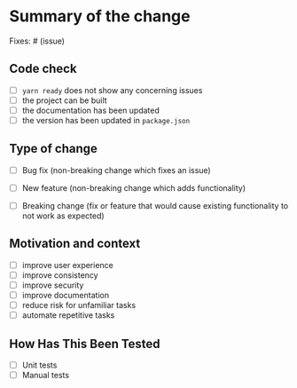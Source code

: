 
# Summary of the change 

Fixes: # (issue)

## Code check

- [ ] `yarn ready` does not show any concerning issues
- [ ] the project can be built
- [ ] the documentation has been updated
- [ ] the version has been updated in `package.json`

## Type of change

- [ ] Bug fix (non-breaking change which fixes an issue)

- [ ] New feature (non-breaking change which adds functionality)

- [ ] Breaking change (fix or feature that would cause existing functionality to not work as expected)

## Motivation and context

- [ ] improve user experience
- [ ] improve consistency
- [ ] improve security
- [ ] improve documentation
- [ ] reduce risk for unfamiliar tasks
- [ ] automate repetitive tasks

## How Has This Been Tested

- [ ] Unit tests
- [ ] Manual tests
